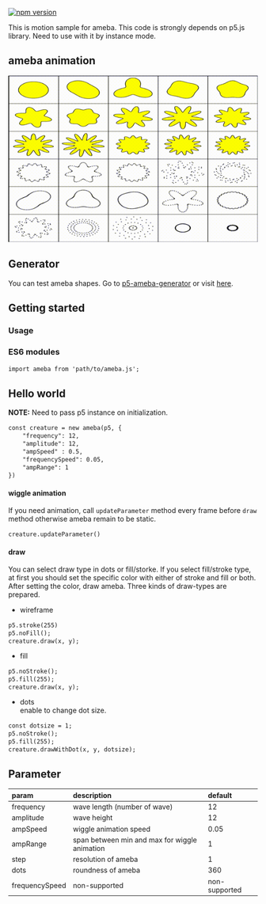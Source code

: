 [![npm version](https://badge.fury.io/js/p5-ameba.svg)](https://www.npmjs.com/package/p5-ameba)

This is motion sample for ameba.
This code is strongly depends on p5.js library.
Need to use with it by instance mode.


## ameba animation
![sample](./sample.gif)

## Generator
You can test ameba shapes. Go to [p5-ameba-generator](https://github.com/mitsuyacider/p5-ameba-generator) or visit [here](https://www.openprocessing.org/sketch/674184).

## Getting started
### Usage
### ES6 modules
```
import ameba from 'path/to/ameba.js';
```

## Hello world
**NOTE:**
Need to pass p5 instance on initialization.
```
const creature = new ameba(p5, {
    "frequency": 12,
    "amplitude": 12,
    "ampSpeed" : 0.5,
    "frequencySpeed": 0.05,
    "ampRange": 1
})
```

#### wiggle animation
If you need animation, call `updateParameter` method every frame before `draw` method otherwise ameba remain to be static.
```
creature.updateParameter()
```
#### draw
You can select draw type in dots or fill/storke. If you select fill/stroke type, at first you should set the specific color with either of stroke and fill or both. After setting the color, draw ameba. Three kinds of draw-types are prepared.

* wireframe
```:wireframe
p5.stroke(255)
p5.noFill();
creature.draw(x, y);
```

* fill
```:fill
p5.noStroke();
p5.fill(255);
creature.draw(x, y);
```

* dots<br>
enable to change dot size.
```:dots
const dotsize = 1;
p5.noStroke();
p5.fill(255);
creature.drawWithDot(x, y, dotsize);
```

## Parameter
|param|description|default|
|:--|:--|:--|
|frequency|wave length (number of wave)|12|
|amplitude|wave height|12|
|ampSpeed|wiggle animation speed|0.05|
|ampRange|span between min and max for wiggle animation|1|
|step|resolution of ameba|1|
|dots|roundness of ameba|360|
|frequencySpeed|non-supported|non-supported|
